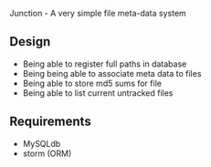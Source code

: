Junction - A very simple file meta-data system

Design
------

- Being able to register full paths in database
- Being being able to associate meta data to files
- Being able to store md5 sums for file
- Being able to list current untracked files

Requirements
------------
- MySQLdb
- storm (ORM)
